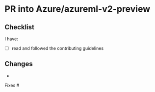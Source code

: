# PR into Azure/azureml-v2-preview

## Checklist

I have:

- [ ] read and followed the contributing guidelines

## Changes

-

Fixes #
